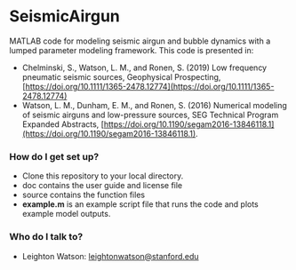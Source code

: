 # SeismicAirgun
MATLAB code for modeling seismic airgun and bubble dynamics with a lumped parameter modeling framework. This code is presented in:
* Chelminski, S., Watson, L. M., and Ronen, S. (2019) Low frequency pneumatic seismic sources, Geophysical Prospecting, [https://doi.org/10.1111/1365-2478.12774](https://doi.org/10.1111/1365-2478.12774)
* Watson, L. M., Dunham, E. M., and Ronen, S. (2016) Numerical modeling of seismic airguns and low-pressure sources, SEG Technical Program Expanded Abstracts, [https://doi.org/10.1190/segam2016-13846118.1](https://doi.org/10.1190/segam2016-13846118.1).

### How do I get set up? ###

* Clone this repository to your local directory.
* doc contains the user guide and license file
* source contains the function files
* **example.m** is an example script file that runs the code and plots example model outputs.

### Who do I talk to? ###

* Leighton Watson: leightonwatson@stanford.edu

